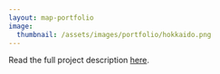 ```yaml
---
layout: map-portfolio
image:
  thumbnail: /assets/images/portfolio/hokkaido.png
---
```


Read the full project description [here](https://danielhoshizaki.com/remote%20sensing/deep%20learning/2023/01/09/sentinel-composite.html).
